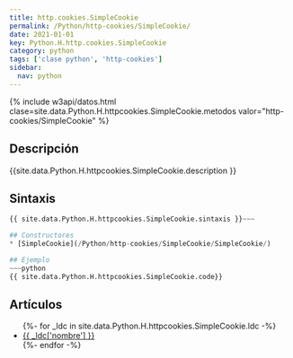 ```yaml
---
title: http.cookies.SimpleCookie
permalink: /Python/http-cookies/SimpleCookie/
date: 2021-01-01
key: Python.H.http.cookies.SimpleCookie
category: python
tags: ['clase python', 'http-cookies']
sidebar: 
  nav: python
---
```


{% include w3api/datos.html clase=site.data.Python.H.httpcookies.SimpleCookie.metodos valor="http-cookies/SimpleCookie" %}

## Descripción
{{site.data.Python.H.httpcookies.SimpleCookie.description }}

## Sintaxis
~~~python
{{ site.data.Python.H.httpcookies.SimpleCookie.sintaxis }}~~~

## Constructores
* [SimpleCookie](/Python/http-cookies/SimpleCookie/SimpleCookie/)

## Ejemplo
~~~python
{{ site.data.Python.H.httpcookies.SimpleCookie.code}}
~~~

## Artículos
<ul>
{%- for _ldc in site.data.Python.H.httpcookies.SimpleCookie.ldc -%}
   <li>
       <a href="{{_ldc['url'] }}">{{ _ldc['nombre'] }}</a>
   </li>
{%- endfor -%}
</ul>

